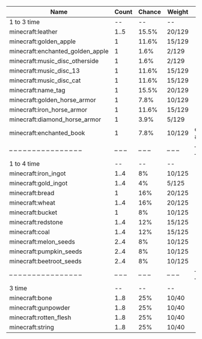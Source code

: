| Name                             | Count | Chance | Weight | Comment                       |
| -------------------------------- | ----- | ------ | ------ | ----------------------------- |
| 1 to 3 time                      |    -- |     -- |     -- |                               |
| minecraft:leather                |  1..5 |  15.5% | 20/129 |                               |
| minecraft:golden_apple           |     1 |  11.6% | 15/129 |                               |
| minecraft:enchanted_golden_apple |     1 |   1.6% |  2/129 |                               |
| minecraft:music_disc_otherside   |     1 |   1.6% |  2/129 |                               |
| minecraft:music_disc_13          |     1 |  11.6% | 15/129 |                               |
| minecraft:music_disc_cat         |     1 |  11.6% | 15/129 |                               |
| minecraft:name_tag               |     1 |  15.5% | 20/129 |                               |
| minecraft:golden_horse_armor     |     1 |   7.8% | 10/129 |                               |
| minecraft:iron_horse_armor       |     1 |  11.6% | 15/129 |                               |
| minecraft:diamond_horse_armor    |     1 |   3.9% |  5/129 |                               |
| minecraft:enchanted_book         |     1 |   7.8% | 10/129 | enchantments: #on_random_loot |
| – – – – – – – – – – – – – – – –  | – – – | – – –  | – – –  | – – – – – – – – – – – – – – – |
| 1 to 4 time                      |    -- |     -- |     -- |                               |
| minecraft:iron_ingot             |  1..4 |     8% | 10/125 |                               |
| minecraft:gold_ingot             |  1..4 |     4% |  5/125 |                               |
| minecraft:bread                  |     1 |    16% | 20/125 |                               |
| minecraft:wheat                  |  1..4 |    16% | 20/125 |                               |
| minecraft:bucket                 |     1 |     8% | 10/125 |                               |
| minecraft:redstone               |  1..4 |    12% | 15/125 |                               |
| minecraft:coal                   |  1..4 |    12% | 15/125 |                               |
| minecraft:melon_seeds            |  2..4 |     8% | 10/125 |                               |
| minecraft:pumpkin_seeds          |  2..4 |     8% | 10/125 |                               |
| minecraft:beetroot_seeds         |  2..4 |     8% | 10/125 |                               |
| – – – – – – – – – – – – – – – –  | – – – | – – –  | – – –  | – – – – – – – – – – – – – – – |
| 3 time                           |    -- |     -- |     -- |                               |
| minecraft:bone                   |  1..8 |    25% |  10/40 |                               |
| minecraft:gunpowder              |  1..8 |    25% |  10/40 |                               |
| minecraft:rotten_flesh           |  1..8 |    25% |  10/40 |                               |
| minecraft:string                 |  1..8 |    25% |  10/40 |                               |
